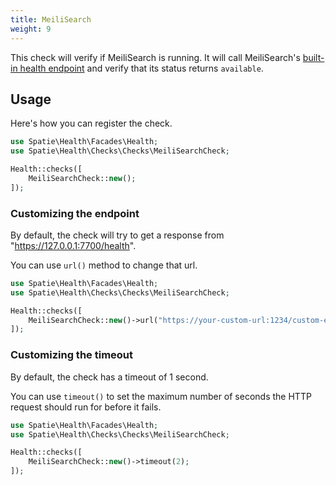 ```yaml
---
title: MeiliSearch
weight: 9
---
```


This check will verify if MeiliSearch is running. It will call MeiliSearch's [built-in health endpoint]() and verify that its status returns `available`.

## Usage

Here's how you can register the check.

```php
use Spatie\Health\Facades\Health;
use Spatie\Health\Checks\Checks\MeiliSearchCheck;

Health::checks([
    MeiliSearchCheck::new();
]);
```

### Customizing the endpoint

By default, the check will try to get a response from "https://127.0.0.1:7700/health".

You can use `url()` method to change that url.

```php
use Spatie\Health\Facades\Health;
use Spatie\Health\Checks\Checks\MeiliSearchCheck;

Health::checks([
    MeiliSearchCheck::new()->url("https://your-custom-url:1234/custom-endpoint");
]);
```

### Customizing the timeout

By default, the check has a timeout of 1 second.

You can use `timeout()` to set the maximum number of seconds the HTTP request should run for before it fails.

```php
use Spatie\Health\Facades\Health;
use Spatie\Health\Checks\Checks\MeiliSearchCheck;

Health::checks([
    MeiliSearchCheck::new()->timeout(2);
]);
```
